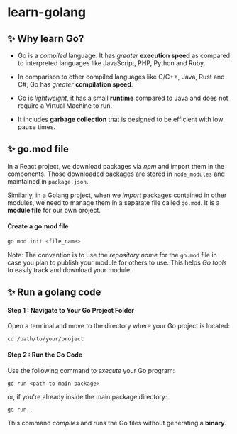 # learn-golang

## :sparkles: Why learn Go?
- Go is a _compiled_ language. It has _greater_ **execution speed** as compared to interpreted languages like JavaScript, PHP, Python and Ruby.

- In comparison to other compiled languages like C/C++, Java, Rust and C#, Go has _greater_ **compilation  speed**.

- Go is _lightweight_, it has a small **runtime** compared to Java and does not require a Virtual Machine to run.

- It includes **garbage collection** that is designed to be efficient with low pause times.

## :sparkles: go.mod file
In a React project, we download packages via _npm_ and import them in the components. Those downloaded packages are stored in `node_modules` and maintained in `package.json`.

Similarly, in a Golang project, when we _import_ packages contained in other modules, we need to manage them in a separate file called `go.mod`. It is a **module file** for our own project.

#### Create a go.mod file 

```bash
go mod init <file_name>
```

Note: The convention is to use the _repository name_ for the `go.mod` file in case you plan to publish your module for others to use. This helps _Go tools_ to easily track and download your module.

## :sparkles: Run a golang code

#### Step 1 : Navigate to Your Go Project Folder  
Open a terminal and move to the directory where your Go project is located:

```shell
cd /path/to/your/project
```

#### Step 2 : Run the Go Code

Use the following command to _execute_ your Go program:
```shell
go run <path to main package>
```
or, if you're already inside the main package directory:

```shell
go run .
```

This command _compiles_ and runs the Go files without generating a **binary**.